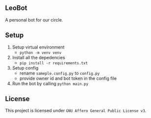 ## LeoBot
A personal bot for our circle.

## Setup
1. Setup virtual environment
    - `python -m venv venv`
2. Install all the depedencies
    - `pip install -r requirements.txt`
3. Setup config
    - rename `sameple.config.py` to `config.py`
    - provide owner id and bot token in the config file
4. Run the bot by calling `python main.py`

## License
This project is licensed under `GNU Affero General Public License v3`.